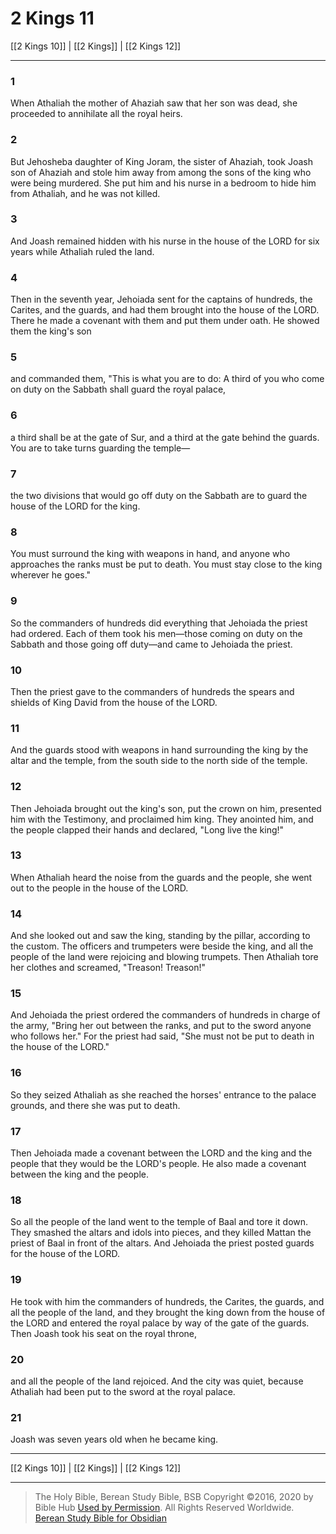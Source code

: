 # 2 Kings 11

[[2 Kings 10]] | [[2 Kings]] | [[2 Kings 12]]

---

### 1
When Athaliah the mother of Ahaziah saw that her son was dead, she proceeded to annihilate all the royal heirs.

### 2
But Jehosheba daughter of King Joram, the sister of Ahaziah, took Joash son of Ahaziah and stole him away from among the sons of the king who were being murdered. She put him and his nurse in a bedroom to hide him from Athaliah, and he was not killed.

### 3
And Joash remained hidden with his nurse in the house of the LORD for six years while Athaliah ruled the land.

### 4
Then in the seventh year, Jehoiada sent for the captains of hundreds, the Carites, and the guards, and had them brought into the house of the LORD. There he made a covenant with them and put them under oath. He showed them the king's son

### 5
and commanded them, "This is what you are to do: A third of you who come on duty on the Sabbath shall guard the royal palace,

### 6
a third shall be at the gate of Sur, and a third at the gate behind the guards. You are to take turns guarding the temple—

### 7
the two divisions that would go off duty on the Sabbath are to guard the house of the LORD for the king.

### 8
You must surround the king with weapons in hand, and anyone who approaches the ranks must be put to death. You must stay close to the king wherever he goes."

### 9
So the commanders of hundreds did everything that Jehoiada the priest had ordered. Each of them took his men—those coming on duty on the Sabbath and those going off duty—and came to Jehoiada the priest.

### 10
Then the priest gave to the commanders of hundreds the spears and shields of King David from the house of the LORD.

### 11
And the guards stood with weapons in hand surrounding the king by the altar and the temple, from the south side to the north side of the temple.

### 12
Then Jehoiada brought out the king's son, put the crown on him, presented him with the Testimony, and proclaimed him king. They anointed him, and the people clapped their hands and declared, "Long live the king!"

### 13
When Athaliah heard the noise from the guards and the people, she went out to the people in the house of the LORD.

### 14
And she looked out and saw the king, standing by the pillar, according to the custom. The officers and trumpeters were beside the king, and all the people of the land were rejoicing and blowing trumpets. Then Athaliah tore her clothes and screamed, "Treason! Treason!"

### 15
And Jehoiada the priest ordered the commanders of hundreds in charge of the army, "Bring her out between the ranks, and put to the sword anyone who follows her." For the priest had said, "She must not be put to death in the house of the LORD."

### 16
So they seized Athaliah as she reached the horses' entrance to the palace grounds, and there she was put to death.

### 17
Then Jehoiada made a covenant between the LORD and the king and the people that they would be the LORD's people. He also made a covenant between the king and the people.

### 18
So all the people of the land went to the temple of Baal and tore it down. They smashed the altars and idols into pieces, and they killed Mattan the priest of Baal in front of the altars. And Jehoiada the priest posted guards for the house of the LORD.

### 19
He took with him the commanders of hundreds, the Carites, the guards, and all the people of the land, and they brought the king down from the house of the LORD and entered the royal palace by way of the gate of the guards. Then Joash took his seat on the royal throne,

### 20
and all the people of the land rejoiced. And the city was quiet, because Athaliah had been put to the sword at the royal palace.

### 21
Joash was seven years old when he became king.

---

[[2 Kings 10]] | [[2 Kings]] | [[2 Kings 12]]

---

> The Holy Bible, Berean Study Bible, BSB
> Copyright &copy;2016, 2020 by Bible Hub
> [Used by Permission](https://berean.bible/terms.htm). All Rights Reserved Worldwide.
> [Berean Study Bible for Obsidian](https://github.com/gapmiss/berean-study-bible-for-obsidian)</small>

